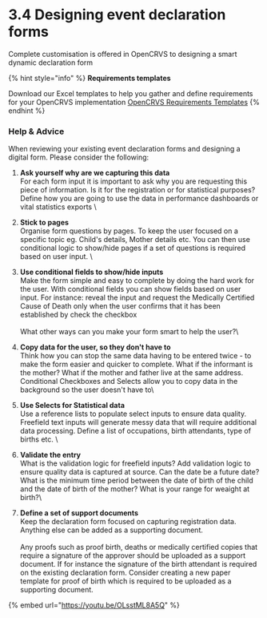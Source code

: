 # 3.4 Designing event declaration forms

Complete customisation is offered in OpenCRVS to designing a smart dynamic declaration form

{% hint style="info" %}
**Requirements templates**

Download our Excel templates to help you gather and define requirements for your OpenCRVS implementation [OpenCRVS Requirements Templates](https://github.com/opencrvs/opencrvs-core/wiki/Gather-requirements)
{% endhint %}

### Help & Advice

When reviewing your existing event declaration forms and designing a digital form. Please consider the following:

1. **Ask yourself why are we capturing this data**\
   For each form input it is important to ask why you are requesting this piece of information. Is it for the registration or for statistical purposes?  Define how you are going to use the data in performance dashboards or vital statistics exports \

2. **Stick to pages**\
   Organise form questions by pages. To keep the user focused on a specific topic eg. Child's details, Mother details etc. You can then use conditional logic to show/hide pages if a set of questions is required based on user input. \

3. **Use conditional fields to show/hide inputs**\
   Make the form simple and easy to complete by doing the hard work for the user. With conditional fields you can show fields based on user input. For instance: reveal the input and request the Medically Certified Cause of Death only when the user confirms that it has been established by check the checkbox \
   \
   What other ways can you make your form smart to help the user?\

4. **Copy data for the user, so they don't have to**\
   Think how you can stop the same data having to be entered twice - to make the form easier and quicker to complete. What if the informant is the mother? What if the mother and father live at the same address. Conditional Checkboxes and Selects allow you to copy data in the background so the user doesn't have to\

5. **Use Selects for Statistical data**\
   Use a reference lists to populate select inputs to ensure data quality. Freefield text inputs will generate messy data that will require additional data processing. Define a list of occupations, birth attendants, type of births etc. \

6. **Validate the entry** \
   What is the validation logic for freefield inputs? Add validation logic to ensure quality data is captured at source. Can the date be a future date? What is the minimum time period between the date of birth of the child and the date of birth of the mother? What is your range for weaight at birth?\

7. **Define a set of support documents**\
   Keep the declaration form focused on capturing registration data. Anything else can be added as a supporting document. \
   \
   Any proofs such as proof birth, deaths or medically certified copies that require a signature of the approver should be uploaded as a support document. If for instance the signature of the birth attendant is required on the existing declaration form. Consider creating a new paper template for proof of birth which is required to be uploaded as a supporting document.&#x20;

{% embed url="https://youtu.be/OLsstML8A5Q" %}

&#x20;

